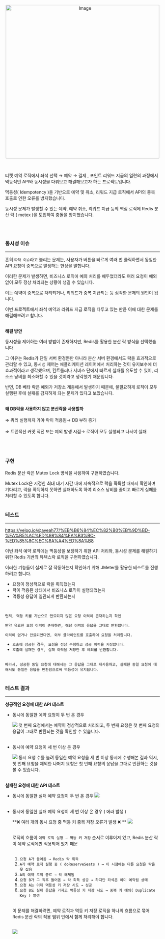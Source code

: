 <p align="center">
  <img width="500" height="500" alt="Image" src="https://github.com/user-attachments/assets/ce06ebfe-b6f2-405f-a658-49ba16a6bdfd" />
</p>

<br>
<p>티켓 예약 로직에서 좌석 선택 → 예약 → 결제 , 포인트 리워드 지급의 일련의 과정에서 멱등적인 API와 동시성을 다뤄보고 해결해보고자 하는 프로젝트입니다.</p>
<p>멱등성( Idempotency )을 기반으로 예약 및 취소, 리워드 지급 로직에서 API의 중복 호출로 인한 오류를 방지했습니다.</p>
<p>동시성 문제가 발생할 수 있는 예약, 예약 취소, 리워드 지급 등의 핵심 로직에 Redis 분산 락 ( metex )을 도입하여 충돌을 방지했습니다.</p><br><br>

### 동시성 이슈

---

흔히 `따닥 이슈`라고 불리는 문제는, 사용자가 버튼을 빠르게 여러 번 클릭하면서 동일한 API 요청이 중복으로 발생하는 현상을 말합니다.

이러한 문제가 발생하면, 비즈니스 로직에 예외 처리를 해두었더라도 여러 요청이 예외 없이 모두 정상 처리되는 상황이 생길 수 있습니다.

이는 예약이 중복으로 처리되거나, 리워드가 중복 지급되는 등 심각한 문제의 원인이 됩니다.

이번 프로젝트에서 좌석 예약과 리워드 지급 로직을 다루고 있는 만큼 이에 대한 문제를 해결해보려고 합니다.<br><br>

**해결 방안**

동시성을 제어하는 여러 방법이 존재하지만, Redis를 활용한 분산 락 방식을 선택했습니다

그 이유는 Redis가 단일 서버 환경뿐만 아니라 분산 서버 환경에서도 락을 효과적으로 관리할 수 있고, 동시성 제어는 애플리케이션 레이어에서 처리하는 것이 유지보수에 더 효과적이라고 생각했으며,  컨트롤러나 서비스 단에서 빠르게 실패를 유도할 수 있어, 리소스 낭비를 최소화할 수 있을 것이라고 생각했기 때문입니다.

반면, DB 베타 락은 예외가 저장소 계층에서 발생하기 때문에, 불필요하게 로직이 모두 실행된 후에 실패를 감지하게 되는 문제가 있다고 보았습니다.<br><br>

**왜 DB락을 사용하지 않고 분산락을 사용할까**<br><br>
⇒ 쿼리 실행까지 가야 락이 적용됨→ DB 부하 증가<br><br>
⇒ 트랜잭션 커밋 직전 또는 예외 발생 시점→ 로직이 모두 실행되고 나서야 실패<br><br>
<br><br>

### 구현

Redis 분산 락은 Mutex Lock 방식을 사용하여 구현하였습니다.

Mutex Lock은 지정한 최대 대기 시간 내에 지속적으로 락을 획득할 때까지 확인하며 기다리고, 락을 획득하지 못하면 실패하도록 하여 리소스 낭비를 줄이고 빠르게 실패를 처리할 수 있도록 합니다.<br><br>

### 테스트

---

https://velog.io/@ayeah77/%EB%B6%84%EC%82%B0%EB%9D%BD-%EA%B5%AC%ED%98%84%EA%B3%BC-%ED%85%8C%EC%8A%A4%ED%8A%B8

이번 좌석 예약 로직에는 멱등성을 보장하기 위한 API 처리와, 동시성 문제를 해결하기 위한 Redis 기반의 뮤텍스락 로직을 구현하였습니다.

이러한 기능들이 실제로 잘 작동하는지 확인하기 위해 JMeter를 활용한 테스트를 진행하려고 합니다.

- 요청이 정상적으로 락을 획득했는지
- 락이 적용된 상태에서 비즈니스 로직이 실행되었는지
- 멱등성 응답이 일관되게 반환되는지
<br>


`먼저, 멱등 키를 기반으로 만료되지 않은 요청 이력이 존재하는지 확인`

`만약 유효한 요청 이력이 존재하면, 해당 이력의 응답을 그대로 반환합니다.`

`이력이 없거나 만료되었다면, 외부 클라이언트를 호출하여 요청을 처리합니다.`

- `호출에 성공한 경우, 요청을 정상 수행하고 성공 이력을 저장합니다.`
- `호출에 실패한 경우, 실패 이력을 저장한 후 예외를 반환합니다.`<br><br>

`따라서, 성공한 동일 요청에 대해서는 그 응답을 그대로 재사용하고, 실패한 동일 요청에 대해서도 동일한 응답을 반환함으로써 멱등성이 유지됩니다.`<br><br>

### 테스트 결과

---

**성공적인 요청에 대한 API 테스트**

- 동시에 동일한 예약 요청이 두 번 온 경우
    
    ![](https://velog.velcdn.com/images/ayeah77/post/8822ac8a-71d3-4499-9bdf-131d6da6ca2b/image.png)
    첫 번째 요청에서는 예약이 정상적으로 처리되고, 두 번째 요청은 첫 번째 요청의 응답이 그대로 반환되는 것을 확인할 수 있습니다.<br><br>
    

- 동시에 예약 요청이 세 번 이상 온 경우
    
    ![](https://velog.velcdn.com/images/ayeah77/post/664ea5e3-70f3-41ac-b316-52005dddeebe/image.png)
    동시 요청 수를 늘려 동일한 예약 요청을 세 번 이상 동시에 수행해본 결과 역시, 첫 번째 요청을 제외한 나머지 요청은 첫 번째 요청의 응답을 그대로 반환하는 것을 볼 수 있습니다.<br><br>
    
    
**실패한 요청에 대한 API 테스트**

- 동시에 동일한 실패 예약 요청이 두 번 온 경우
	![](https://velog.velcdn.com/images/ayeah77/post/ece81e8f-372d-4bfd-b41e-6289ed653490/image.png)
<br><br>


- 동시에 동일한 실패 예약 요청이 세 번 이상 온 경우 ( 에러 발생 )

    **❌ 여러 개의 동시 요청 중 멱등 키 중복 저장 오류가 발생 ❌	**
    ![](https://velog.velcdn.com/images/ayeah77/post/2a0d522f-6e43-4b8c-a70b-29019baf5f62/image.png)
  <br><br>

    
    로직의 흐름이 `예약 로직 실행 → 멱등 키 저장` 순서로 이루어져 있고, Redis 분산 락이 예약 로직에만 적용되어 있기 때문<br><br>

  1. `요청 A가 들어옴 → Redis 락 획득`
  2. `A가 예약 로직 실행 중 ( doReserveSeats ) → 이 시점에는 다른 요청은 락을 못 잡음`
  3. `A의 예약 로직 종료 → 락 해제됨`
  4. `요청 B가 그 직후 들어옴 → 락 획득 성공 → 하지만 좌석은 이미 예약됨 상태`
  5. `요청 A는 이제 멱등성 키 저장 시도 → 성공`
  6. `요청 B도 실패 응답을 가지고 멱등성 키 저장 시도 → 중복 키 예외( Duplicate Key ) 발생`<br><br>

  이 문제를 해결하려면, 예약 로직과 멱등 키 저장 로직을 하나의 흐름으로 묶어 Redis 분산 락의 적용 범위 안에서 함께 처리해야 합니다.<br><br>
  
  ![](https://velog.velcdn.com/images/ayeah77/post/b0601518-2732-4e6a-b610-6bf5941509e5/image.png)
